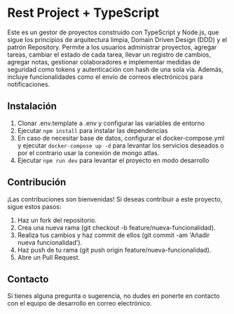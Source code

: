 # Rest Project + TypeScript

Este es un gestor de proyectos construido con TypeScript y Node.js, que sigue los principios de arquitectura limpia, Domain Driven Design (DDD) y el patrón Repository. Permite a los usuarios administrar proyectos, agregar tareas, cambiar el estado de cada tarea, llevar un registro de cambios, agregar notas, gestionar colaboradores e implementar medidas de seguridad como tokens y autenticación con hash de una sola vía. Además, incluye funcionalidades como el envío de correos electrónicos para notificaciones.

## Instalación

1. Clonar .env.template a .env y configurar las variables de entorno
2. Ejecutar `npm install` para instalar las dependencias
3. En caso de necesitar base de datos, configurar el docker-compose.yml y ejecutar `docker-compose up -d` para levantar los servicios deseados o por el contrario usar la conexión de mongo atlas.
4. Ejecutar `npm run dev` para levantar el proyecto en modo desarrollo

## Contribución

¡Las contribuciones son bienvenidas! Si deseas contribuir a este proyecto, sigue estos pasos:

1. Haz un fork del repositorio.
2. Crea una nueva rama (git checkout -b feature/nueva-funcionalidad).
3. Realiza tus cambios y haz commit de ellos (git commit -am 'Añadir nueva funcionalidad').
4. Haz push de tu rama (git push origin feature/nueva-funcionalidad).
5. Abre un Pull Request.

## Contacto

Si tienes alguna pregunta o sugerencia, no dudes en ponerte en contacto con el equipo de desarrollo en correo electrónico.
